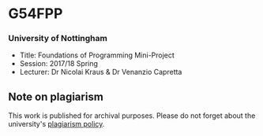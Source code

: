 # G54FPP
### University of Nottingham
* Title: Foundations of Programming Mini-Project
* Session: 2017/18 Spring
* Lecturer: Dr Nicolai Kraus & Dr Venanzio Capretta


## Note on plagiarism
This work is published for archival purposes. Please do not forget about the university's [plagiarism policy](https://www.nottingham.ac.uk/studyingeffectively/writing/plagiarism/index.aspx).
